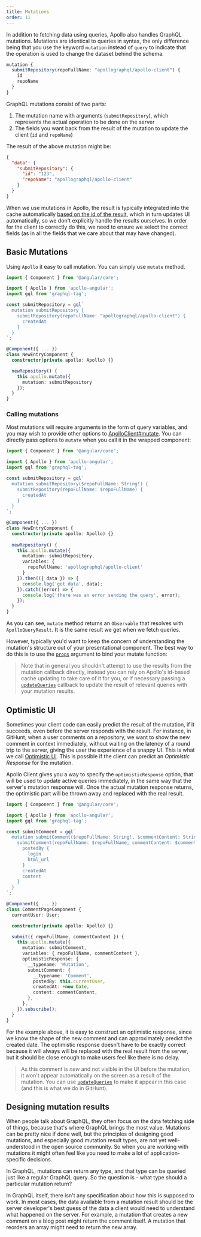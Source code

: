 ```yaml
---
title: Mutations
order: 11
---
```


In addition to fetching data using queries, Apollo also handles GraphQL mutations. Mutations are identical to queries in syntax, the only difference being that you use the keyword `mutation` instead of `query` to indicate that the operation is used to change the dataset behind the schema.

```ts
mutation {
  submitRepository(repoFullName: "apollographql/apollo-client") {
    id
    repoName
  }
}
```

GraphQL mutations consist of two parts:

1. The mutation name with arguments (`submitRepository`), which represents the actual operation to be done on the server
2. The fields you want back from the result of the mutation to update the client (`id` and `repoName`)

The result of the above mutation might be:

```json
{
  "data": {
    "submitRepository": {
      "id": "123",
      "repoName": "apollographql/apollo-client"
    }
  }
}
```

When we use mutations in Apollo, the result is typically integrated into the cache automatically [based on the id of the result](cache-updates.html#dataIdFromObject), which in turn updates UI automatically, so we don't explicitly handle the results ourselves. In order for the client to correctly do this, we need to ensure we select the correct fields (as in all the fields that we care about that may have changed).

<h2 id="basics">Basic Mutations</h2>

Using `Apollo` it easy to call mutation. You can simply use `mutate` method.      

```ts
import { Component } from '@angular/core';

import { Apollo } from 'apollo-angular';
import gql from 'graphql-tag';

const submitRepository = gql`
  mutation submitRepository {
    submitRepository(repoFullName: "apollographql/apollo-client") {
      createdAt
    }
  }
`;

@Component({ ... })
class NewEntryComponent {
  constructor(private apollo: Apollo) {}

  newRepository() {
    this.apollo.mutate({
      mutation: submitRepository
    });
  } 
}
```

<h3 id="calling-mutations">Calling mutations</h3>

Most mutations will require arguments in the form of query variables, and you may wish to provide other options to [ApolloClient#mutate](/core/apollo-client-api.html#mutate). You can directly pass options to `mutate` when you call it in the wrapped component:

```ts
import { Component } from '@angular/core';

import { Apollo } from 'apollo-angular';
import gql from 'graphql-tag';

const submitRepository = gql`
  mutation submitRepository($repoFullName: String!) {
    submitRepository(repoFullName: $repoFullName) {
      createdAt
    }
  }
`;

@Component({ ... })
class NewEntryComponent {
  constructor(private apollo: Apollo) {}
  
  newRepository() {
    this.apollo.mutate({
      mutation: submitRepository,
      variables: {
        repoFullName: 'apollographql/apollo-client' 
      }
    }).then(({ data }) => {
      console.log('got data', data);
    }).catch((error) => {
      console.log('there was an error sending the query', error);
    }); 
  }
}
```

As you can see, `mutate` method returns an `Observable` that resolves with `ApolloQueryResult`. It is the same result we get when we fetch queries.

However, typically you'd want to keep the concern of understanding the mutation's structure out of your presentational component. The best way to do this is to use the [`props`](queries.html#graphql-props) argument to bind your mutate function:

> Note that in general you shouldn't attempt to use the results from the mutation callback directly, instead you can rely on Apollo's id-based cache updating to take care of it for you, or if necessary passing a [`updateQueries`](cache-updates.html#updateQueries) callback to update the result of relevant queries with your mutation results.

<h2 id="optimistic-ui">Optimistic UI</h2>

Sometimes your client code can easily predict the result of the mutation, if it succeeds, even before the server responds with the result. For instance, in GitHunt, when a user comments on a repository, we want to show the new comment in context immediately, without waiting on the latency of a round trip to the server, giving the user the experience of a snappy UI. This is what we call [Optimistic UI](http://info.meteor.com/blog/optimistic-ui-with-meteor-latency-compensation). This is possible if the client can predict an *Optimistic Response* for the mutation.

Apollo Client gives you a way to specify the `optimisticResponse` option, that will be used to update active queries immediately, in the same way that the server's mutation response will. Once the actual mutation response returns, the optimistic part will be thrown away and replaced with the real result.

```ts
import { Component } from '@angular/core';

import { Apollo } from 'apollo-angular';
import gql from 'graphql-tag';

const submitComment = gql`
  mutation submitComment($repoFullName: String!, $commentContent: String!) {
    submitComment(repoFullName: $repoFullName, commentContent: $commentContent) {
      postedBy {
        login
        html_url
      }
      createdAt
      content
    }
  }
`;

@Component({ ... })
class CommentPageComponent {
  currentUser: User;

  constructor(private apollo: Apollo) {}

  submit({ repoFullName, commentContent }) {
    this.apollo.mutate({
      mutation: submitComment,
      variables: { repoFullName, commentContent },
      optimisticResponse: {
        __typename: 'Mutation',
        submitComment: {
          __typename: 'Comment',
          postedBy: this.currentUser,
          createdAt: +new Date,
          content: commentContent,
        },
      },
    }).subscribe();
  }
}
```

For the example above, it is easy to construct an optimistic response, since we know the shape of the new comment and can approximately predict the created date. The optimistic response doesn't have to be exactly correct because it will always will be replaced with the real result from the server, but it should be close enough to make users feel like there is no delay.

> As this comment is *new* and not visible in the UI before the mutation, it won't appear automatically on the screen as a result of the mutation. You can use [`updateQueries`](cache-updates.html#updateQueries) to make it appear in this case (and this is what we do in GitHunt).

<h2 id="mutation-results">Designing mutation results</h2>

When people talk about GraphQL, they often focus on the data fetching side of things, because that's where GraphQL brings the most value. Mutations can be pretty nice if done well, but the principles of designing good mutations, and especially good mutation result types, are not yet well-understood in the open source community. So when you are working with mutations it might often feel like you need to make a lot of application-specific decisions.

In GraphQL, mutations can return any type, and that type can be queried just like a regular GraphQL query. So the question is - what type should a particular mutation return?

In GraphQL itself, there isn't any specification about how this is supposed to work. In most cases, the data available from a mutation result should be the server developer's best guess of the data a client would need to understand what happened on the server. For example, a mutation that creates a new comment on a blog post might return the comment itself. A mutation that reorders an array might need to return the new array.
